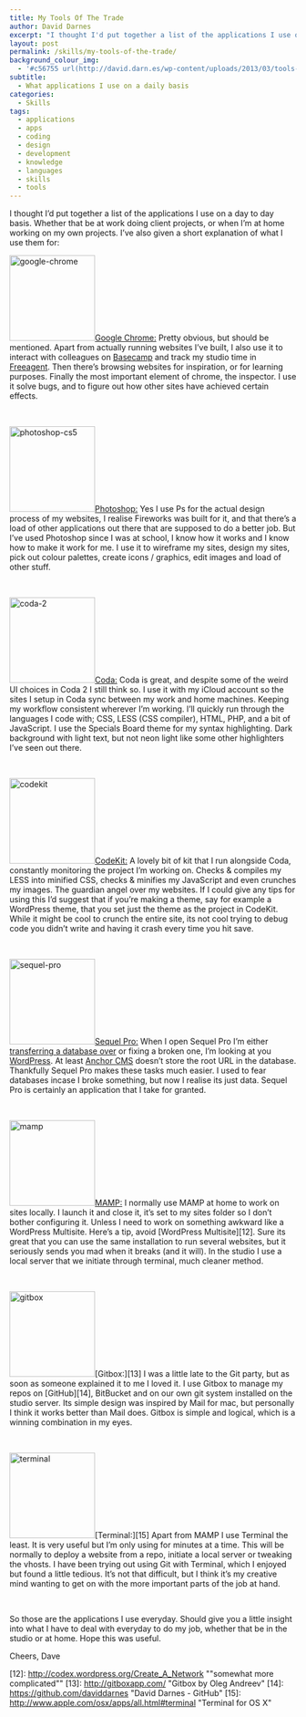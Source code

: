 ```yaml
---
title: My Tools Of The Trade
author: David Darnes
excerpt: "I thought I'd put together a list of the applications I use on a day to day basis. Whether that be at work doing client projects, or when I'm at home working on my own projects."
layout: post
permalink: /skills/my-tools-of-the-trade/
background_colour_img:
  - '#c56755 url(http://david.darn.es/wp-content/uploads/2013/03/tools-bg.jpg)'
subtitle:
  - What applications I use on a daily basis
categories:
  - Skills
tags:
  - applications
  - apps
  - coding
  - design
  - development
  - knowledge
  - languages
  - skills
  - tools
---
```

I thought I&#8217;d put together a list of the applications I use on a day to day basis. Whether that be at work doing client projects, or when I&#8217;m at home working on my own projects. I&#8217;ve also given a short explanation of what I use them for:

<img class="alignleft borderless size-thumbnail wp-image-688" alt="google-chrome" src="http://david.darn.es/wp-content/uploads/2013/03/google-chrome.png" width="150" height="150" />[Google Chrome:][1] Pretty obvious, but should be mentioned. Apart from actually running websites I&#8217;ve built, I also use it to interact with colleagues on [Basecamp][2] and track my studio time in [Freeagent][3]. Then there&#8217;s browsing websites for inspiration, or for learning purposes. Finally the most important element of chrome, the inspector. I use it solve bugs, and to figure out how other sites have achieved certain effects.

&nbsp;

<img class="alignleft borderless size-thumbnail wp-image-690" alt="photoshop-cs5" src="http://david.darn.es/wp-content/uploads/2013/03/photoshop-cs5.png" width="150" height="150" />[Photoshop:][4] Yes I use Ps for the actual design process of my websites, I realise Fireworks was built for it, and that there&#8217;s a load of other applications out there that are supposed to do a better job. But I&#8217;ve used Photoshop since I was at school, I know how it works and I know how to make it work for me. I use it to wireframe my sites, design my sites, pick out colour palettes, create icons / graphics, edit images and load of other stuff.

&nbsp;

<img class="alignleft borderless size-thumbnail wp-image-685" alt="coda-2" src="http://david.darn.es/wp-content/uploads/2013/03/coda-2.png" width="150" height="150" />[Coda:][5] Coda is great, and despite some of the weird UI choices in Coda 2 I still think so. I use it with my iCloud account so the sites I setup in Coda sync between my work and home machines. Keeping my workflow consistent wherever I&#8217;m working. I&#8217;ll quickly run through the languages I code with; CSS, LESS (CSS compiler), HTML, PHP, and a bit of JavaScript. I use the Specials Board theme for my syntax highlighting. Dark background with light text, but not neon light like some other highlighters I&#8217;ve seen out there.

&nbsp;

<img class="alignleft borderless size-thumbnail wp-image-686" alt="codekit" src="http://david.darn.es/wp-content/uploads/2013/03/codekit.png" width="150" height="150" />[CodeKit:][6] A lovely bit of kit that I run alongside Coda, constantly monitoring the project I&#8217;m working on. Checks & compiles my LESS into minified CSS, checks & minifies my JavaScript and even crunches my images. The guardian angel over my websites. If I could give any tips for using this I&#8217;d suggest that if you&#8217;re making a theme, say for example a WordPress theme, that you set just the theme as the project in CodeKit. While it might be cool to crunch the entire site, its not cool trying to debug code you didn&#8217;t write and having it crash every time you hit save.

&nbsp;

<img class="alignleft borderless size-thumbnail wp-image-691" alt="sequel-pro" src="http://david.darn.es/wp-content/uploads/2013/03/sequel-pro.png" width="150" height="150" />[Sequel Pro:][7] When I open Sequel Pro I&#8217;m either [transferring a database over][8] or fixing a broken one, I&#8217;m looking at you [WordPress][9]. At least [Anchor CMS][10] doesn&#8217;t store the root URL in the database. Thankfully Sequel Pro makes these tasks much easier. I used to fear databases incase I broke something, but now I realise its just data. Sequel Pro is certainly an application that I take for granted.

&nbsp;

<img class="alignleft borderless size-thumbnail wp-image-689" alt="mamp" src="http://david.darn.es/wp-content/uploads/2013/03/mamp.png" width="150" height="150" />[MAMP:][11] I normally use MAMP at home to work on sites locally. I launch it and close it, it’s set to my sites folder so I don&#8217;t bother configuring it. Unless I need to work on something awkward like a WordPress Multisite. Here&#8217;s a tip, avoid [WordPress Multisite][12]. Sure its great that you can use the same installation to run several websites, but it seriously sends you mad when it breaks (and it will). In the studio I use a local server that we initiate through terminal, much cleaner method.

&nbsp;

<img class="alignleft borderless size-thumbnail wp-image-687" alt="gitbox" src="http://david.darn.es/wp-content/uploads/2013/03/gitbox.png" width="150" height="150" />[Gitbox:][13] I was a little late to the Git party, but as soon as someone explained it to me I loved it. I use Gitbox to manage my repos on [GitHub][14], BitBucket and on our own git system installed on the studio server. Its simple design was inspired by Mail for mac, but personally I think it works better than Mail does. Gitbox is simple and logical, which is a winning combination in my eyes.

&nbsp;

<img class="alignleft borderless size-thumbnail wp-image-692" alt="terminal" src="http://david.darn.es/wp-content/uploads/2013/03/terminal.png" width="150" height="150" />[Terminal:][15] Apart from MAMP I use Terminal the least. It is very useful but I&#8217;m only using for minutes at a time. This will be normally to deploy a website from a repo, initiate a local server or tweaking the vhosts. I have been trying out using Git with Terminal, which I enjoyed but found a little tedious. It’s not that difficult, but I think it’s my creative mind wanting to get on with the more important parts of the job at hand.

&nbsp;

So those are the applications I use everyday. Should give you a little insight into what I have to deal with everyday to do my job, whether that be in the studio or at home. Hope this was useful.

Cheers, Dave

 [1]: https://www.google.com/intl/en/chrome/browser/ "Get Chrome"
 [2]: http://basecamp.com/ "Project Management Software"
 [3]: http://www.freeagent.com/ "Online Accounting Software"
 [4]: http://www.photoshop.com/products/photoshop "Adobe Photoshop"
 [5]: http://panic.com/coda/ "Coda by Panic"
 [6]: http://incident57.com/codekit/ "CodeKit by Incident57"
 [7]: http://www.sequelpro.com/ "Sequel Pro"
 [8]: http://www.billerickson.net/migrating-wordpress-websites/ "Migrating WordPress Websites"
 [9]: http://codex.wordpress.org/Moving_WordPress "Moving WordPress - Codex"
 [10]: http://anchorcms.com/ "Anchor CMS"
 [11]: http://www.mamp.info/en/index.html "MAMP"
 [12]: http://codex.wordpress.org/Create_A_Network ""somewhat more complicated""
 [13]: http://gitboxapp.com/ "Gitbox by Oleg Andreev"
 [14]: https://github.com/daviddarnes "David Darnes - GitHub"
 [15]: http://www.apple.com/osx/apps/all.html#terminal "Terminal for OS X"